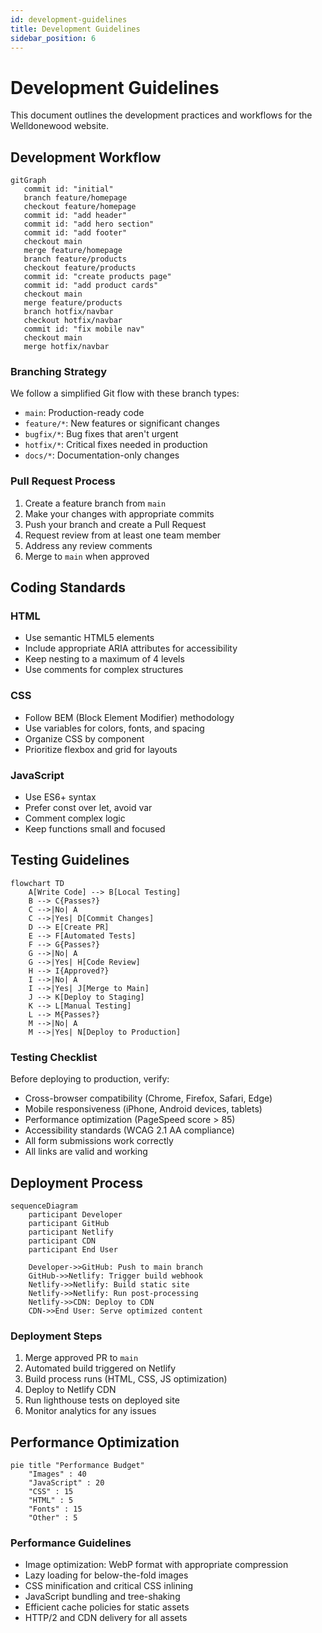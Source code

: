 ```yaml
---
id: development-guidelines
title: Development Guidelines
sidebar_position: 6
---
```


# Development Guidelines

This document outlines the development practices and workflows for the Welldonewood website.

## Development Workflow

```mermaid
gitGraph
   commit id: "initial"
   branch feature/homepage
   checkout feature/homepage
   commit id: "add header"
   commit id: "add hero section"
   commit id: "add footer"
   checkout main
   merge feature/homepage
   branch feature/products
   checkout feature/products
   commit id: "create products page"
   commit id: "add product cards"
   checkout main
   merge feature/products
   branch hotfix/navbar
   checkout hotfix/navbar
   commit id: "fix mobile nav"
   checkout main
   merge hotfix/navbar
```

### Branching Strategy

We follow a simplified Git flow with these branch types:

- `main`: Production-ready code
- `feature/*`: New features or significant changes
- `bugfix/*`: Bug fixes that aren't urgent
- `hotfix/*`: Critical fixes needed in production
- `docs/*`: Documentation-only changes

### Pull Request Process

1. Create a feature branch from `main`
2. Make your changes with appropriate commits
3. Push your branch and create a Pull Request
4. Request review from at least one team member
5. Address any review comments
6. Merge to `main` when approved

## Coding Standards

### HTML

- Use semantic HTML5 elements
- Include appropriate ARIA attributes for accessibility
- Keep nesting to a maximum of 4 levels
- Use comments for complex structures

### CSS

- Follow BEM (Block Element Modifier) methodology
- Use variables for colors, fonts, and spacing
- Organize CSS by component
- Prioritize flexbox and grid for layouts

### JavaScript

- Use ES6+ syntax
- Prefer const over let, avoid var
- Comment complex logic
- Keep functions small and focused

## Testing Guidelines

```mermaid
flowchart TD
    A[Write Code] --> B[Local Testing]
    B --> C{Passes?}
    C -->|No| A
    C -->|Yes| D[Commit Changes]
    D --> E[Create PR]
    E --> F[Automated Tests]
    F --> G{Passes?}
    G -->|No| A
    G -->|Yes| H[Code Review]
    H --> I{Approved?}
    I -->|No| A
    I -->|Yes| J[Merge to Main]
    J --> K[Deploy to Staging]
    K --> L[Manual Testing]
    L --> M{Passes?}
    M -->|No| A
    M -->|Yes| N[Deploy to Production]
```

### Testing Checklist

Before deploying to production, verify:

- Cross-browser compatibility (Chrome, Firefox, Safari, Edge)
- Mobile responsiveness (iPhone, Android devices, tablets)
- Performance optimization (PageSpeed score > 85)
- Accessibility standards (WCAG 2.1 AA compliance)
- All form submissions work correctly
- All links are valid and working

## Deployment Process

```mermaid
sequenceDiagram
    participant Developer
    participant GitHub
    participant Netlify
    participant CDN
    participant End User
    
    Developer->>GitHub: Push to main branch
    GitHub->>Netlify: Trigger build webhook
    Netlify->>Netlify: Build static site
    Netlify->>Netlify: Run post-processing
    Netlify->>CDN: Deploy to CDN
    CDN->>End User: Serve optimized content
```

### Deployment Steps

1. Merge approved PR to `main`
2. Automated build triggered on Netlify
3. Build process runs (HTML, CSS, JS optimization)
4. Deploy to Netlify CDN
5. Run lighthouse tests on deployed site
6. Monitor analytics for any issues

## Performance Optimization

```mermaid
pie title "Performance Budget"
    "Images" : 40
    "JavaScript" : 20
    "CSS" : 15
    "HTML" : 5
    "Fonts" : 15
    "Other" : 5
```

### Performance Guidelines

- Image optimization: WebP format with appropriate compression
- Lazy loading for below-the-fold images
- CSS minification and critical CSS inlining
- JavaScript bundling and tree-shaking
- Efficient cache policies for static assets
- HTTP/2 and CDN delivery for all assets 